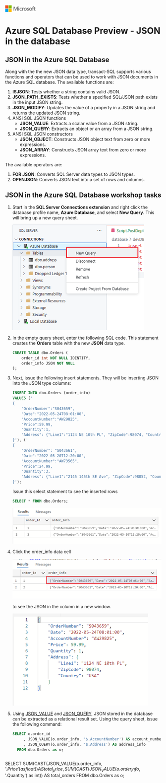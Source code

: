 ![A picture of the Microsoft Logo](./media/graphics/microsoftlogo.png)

# Azure SQL Database Preview - JSON in the database

## JSON in the Azure SQL Database

Along with the the new JSON data type, transact-SQL supports various functions and operators that can be used to work with JSON documents in the Azure SQL database. The available functions are:

1. **ISJSON**: Tests whether a string contains valid JSON.
1. **JSON\_PATH\_EXISTS**: Tests whether a specified SQL/JSON path exists in the input JSON string.
1. **JSON\_MODIFY**: Updates the value of a property in a JSON string and returns the updated JSON string.
1. ANSI SQL JSON functions
    * **JSON\_VALUE**: Extracts a scalar value from a JSON string.
    * **JSON\_QUERY**: Extracts an object or an array from a JSON string.
1. ANSI SQL JSON constructors
    * **JSON\_OBJECT**: Constructs JSON object text from zero or more expressions.
    * **JSON\_ARRAY**: Constructs JSON array text from zero or more expressions.

The available operators are:

1. **FOR JSON**: Converts SQL Server data types to JSON types.
1. **OPENJSON**: Converts JSON text into a set of rows and columns.

## JSON in the Azure SQL Database workshop tasks

1. Start in the **SQL Server Connections extension** and right click the database profile name, **Azure Database**, and select **New Query**. This will bring up a new query sheet.

    ![A picture of right clicking the Azure Database profile name and selecting New Query](./media/ch7/json1.png)

1. In the empty query sheet, enter the following SQL code. This statement creates the **Orders** table with the new **JSON** data type.

    ```SQL
    CREATE TABLE dbo.Orders (
        order_id int NOT NULL IDENTITY,
        order_info JSON NOT NULL
    );
    ```

1. Next, issue the following insert statements. They will be inserting JSON into the JSON type columns:

    ```SQL
    INSERT INTO dbo.Orders (order_info)
    VALUES ('
    {
        "OrderNumber":"S043659",
        "Date":"2022-05-24T08:01:00",
        "AccountNumber":"AW29825",
        "Price":59.99,
        "Quantity":1,
        "Address": {"Line1":"1124 NE 10th PL", "ZipCode":98074, "Country":"USA"}
    }'), ('
    {
        "OrderNumber": "S043661",
        "Date":"2022-05-20T12:20:00",
        "AccountNumber":"AW73565",
        "Price":24.99,
        "Quantity":3,
        "Address": {"Line1":"2145 145th SE Ave", "ZipCode":98052, "Country":"USA"}
    }');
    ```

    Issue this select statement to see the inserted rows

    ```SQL
    SELECT * FROM dbo.Orders;
    ```

    ![A picture of the inserted rows with the JSON type column](./media/ch7/json2.png)

1. Click the order_info data cell 

    ![A picture of clicking on the a data cell in the JSON type column](./media/ch7/json3.png)

    to see the JSON in the column in a new window.

    ![A picture of the JSON in the JSON type column](./media/ch7/json4.png)

1. Using [JSON_VALUE](https://learn.microsoft.com/sql/t-sql/functions/json-value-transact-sql) and [JSON_QUERY](https://learn.microsoft.com/sql/t-sql/functions/json-query-transact-sql), JSON stored in the database can be extracted as a relational result set. Using the query sheet, issue the following command:

    ```SQL
    SELECT o.order_id
         , JSON_VALUE(o.order_info, '$.AccountNumber') AS account_number
         , JSON_QUERY(o.order_info, '$.Address') AS address_info
      FROM dbo.Orders as o;
    ```



    ```SQL
SELECT SUM(CAST(JSON_VALUE(o.order_info, '$.Price') as float)) AS total_price
     , SUM(CAST(JSON_VALUE(o.order_info, '$.Quantity') as int)) AS total_orders
  FROM dbo.Orders as o;